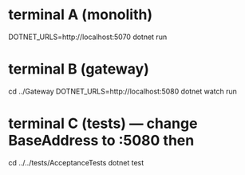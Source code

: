 # terminal A (monolith)
DOTNET_URLS=http://localhost:5070 dotnet run
# terminal B (gateway)
cd ../Gateway
DOTNET_URLS=http://localhost:5080 dotnet watch run
# terminal C (tests) — change BaseAddress to :5080 then
cd ../../tests/AcceptanceTests
dotnet test